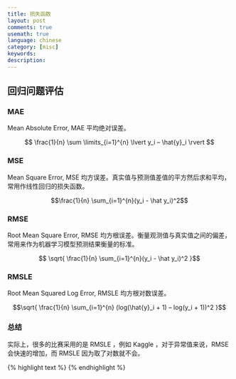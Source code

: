 ```yaml
---
title: 损失函数
layout: post
comments: true
usemath: true
language: chinese
category: [misc]
keywords:
description:
---
```



<!-- more -->




## 回归问题评估

### MAE

Mean Absolute Error, MAE 平均绝对误差。

$$ \frac{1}{n} \sum \limits_{i=1}^{n} \lvert y_i – \hat{y}_i \rvert $$

### MSE

Mean Square Error, MSE 均方误差。真实值与预测值差值的平方然后求和平均，常用作线性回归的损失函数。

$$\frac{1}{n} \sum_{i=1}^{n}(y_i - \hat y_i)^2$$

### RMSE

Root Mean Square Error, RMSE 均方根误差。衡量观测值与真实值之间的偏差，常用来作为机器学习模型预测结果衡量的标准。

$$ \sqrt{ \frac{1}{n} \sum_{i=1}^{n}(y_i - \hat y_i)^2 }$$

### RMSLE

Root Mean Squared Log Error, RMSLE 均方根对数误差。

$$\sqrt{ \frac{1}{n} \sum_{i=1}^{n} (log(\hat{y}_i + 1) – log(y_i + 1))^2 }$$

### 总结

实际上，很多的比赛采用的是 RMSLE ，例如 Kaggle ，对于异常值来说，RMSE 会快速的增加，而 RMSLE 因为取了对数就不会。

<!--
https://medium.com/analytics-vidhya/root-mean-square-log-error-rmse-vs-rmlse-935c6cc1802a

常用的评估方法
https://www.analyticsvidhya.com/blog/2019/08/11-important-model-evaluation-error-metrics/
-->


{% highlight text %}
{% endhighlight %}
